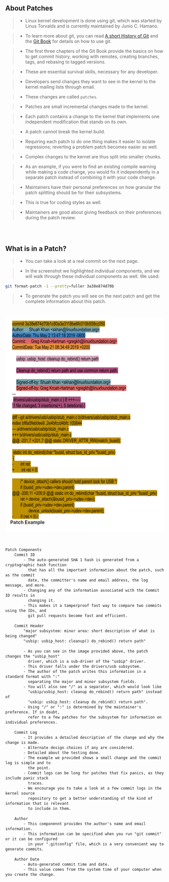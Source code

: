 ## About Patches
> - Linux kernel development is done using git, which was started by Linus Torvalds
    and is currently maintained by Junio C. Hamano.

> - To learn more about git, you can read [A short History of Git](https://git-scm.com/book/en/v2/Getting-Started-A-Short-History-of-Git) and the [Git Book](https://git-scm.com/book/en/v2) for
    details on how to use git.

> - The first three chapters of the Git Book provide the basics on how to get commit
    history, working with remotes, creating branches, tags, and rebasing to tagged
    versions.

> - These are essential survival skills, necessary for any developer.

> - Developers send changes they want to see in the kernel to the kernel mailing lists
    through email.

> - These changes are called `patches`.

> - Patches are small incremental changes made to the kernel.

> - Each patch contains a change to the kernel that implements one independent
    modification that stands on its own.

> - A patch cannot break the kernel build.

> - Requiring each patch to do one thing makes it easier to isolate regressions;
    reverting a problem patch becomes easier as well.

> - Complex changes to the kernel are thus split into smaller chunks.

> - As an example, if you were to find an existing compile warning while making a
    code change, you would fix it independently in a separate patch instead of
    combining it with your code change.

> - Maintainers have their personal preferences on how granular the patch splitting
    should be for their subsystems.

> - This is true for coding styles as well.

> - Maintainers are good about giving feedback on their preferences during the patch
    review.

<br />
<br />


## What is in a Patch?
> - You can take a look at a real commit on the next page.

> - In the screenshot we highlighted individual components, and we will walk through
    these individual components as well. We used:

```bash
git format-patch -1 --pretty=fuller 3a38e874d70b
```

> - To generate the patch you will see on the next patch and get the complete
    information about this patch.

<br />

![Patch Commit Example](./image-patch-commit.png)

<br />

```plaintext
Patch Components
    Commit ID
        - The auto-generated SHA 1 hash is generated from a cryptographic hash function
          that has all the important information about the patch, such as the commit
          date, the committer's name and email address, the log message, and more.
        - Changing any of the information associated with the Commit ID results in
          changing it.
        - This makes it a tamperproof fast way to compare two commits using the IDs, and
          git pull requests become fast and efficient.

    Commit Header
        "major subsystem: minor area: short description of what is being changed"
        "usbip: usbip_host: cleanup() do_rebind() return path"

        - As you can see in the image provided above, the patch changes the "usbip_host"
          driver, which is a sub-driver of the "usbip" driver.
        - This driver falls under the drivers/usb subsystem.
        - The author of the patch writes this information in a standard format with ":"
          separating the major and minor subsystem fields.
        - You will also see "/" as a separator, which would look like
          "usbip/usbip_host: cleanup do_rebind() return path" instead of
          "usbip: usbip_host: cleanup do_rebind() return path".
        - Using "/" or ":" is determined by the maintainer's preference. If in doubt,
          refer to a few patches for the subsystem for information on individual preferences.

    Commit Log
        - It provides a detailed description of the change and why the change is made.
        - Alternate design choices if any are considered.
        - Detailed about the testing done.
        - The example we provided shows a small change and the commit log is simple and to
          the point.
        - Commit logs can be long for patches that fix panics, as they include panic stack
          traces.
        - We encourage you to take a look at a few commit logs in the kernel source
          repository to get a better understanding of the kind of information that is relevant
          to include in them.

    Author
        - This componennt provides the author's name and email information.
        - This information can be specified when you run "git commit" or it can be configured
          in your ".gitconfig" file, which is a very convenient way to generate commits.

    Author Date
        - Auto-generated commit time and date.
        - This value comes from the system time of your computer when you create the change.
```
